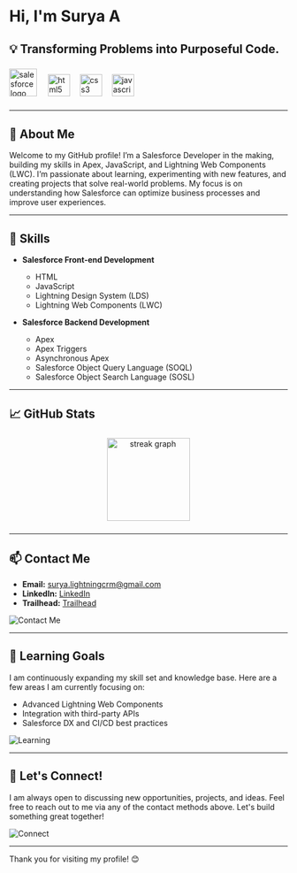# Hi, I'm Surya A
## 💡 Transforming Problems into Purposeful Code.

###

<div align="left">
  <img src="https://cdn.jsdelivr.net/gh/devicons/devicon/icons/salesforce/salesforce-original.svg" height="50" alt="salesforce logo"  />
  <img width="12" />
  <img src="https://cdn.jsdelivr.net/gh/devicons/devicon/icons/html5/html5-original.svg" height="40" alt="html5 logo"  />
  <img width="10" />
  <img src="https://cdn.jsdelivr.net/gh/devicons/devicon/icons/css3/css3-original.svg" height="40" alt="css3 logo"  />
  <img width="10" />
  <img src="https://cdn.jsdelivr.net/gh/devicons/devicon/icons/javascript/javascript-original.svg" height="40" alt="javascript logo"  />
</div>

###

---

## 🚀 About Me
Welcome to my GitHub profile!
I’m a Salesforce Developer in the making, building my skills in Apex, JavaScript, and Lightning Web Components (LWC). I’m passionate about learning, experimenting with new features, and creating projects that solve real-world problems. My focus is on understanding how Salesforce can optimize business processes and improve user experiences.

---

## 🔧 Skills
  
- **Salesforce Front-end Development**
  - HTML
  - JavaScript
  - Lightning Design System (LDS)
  - Lightning Web Components (LWC)

- **Salesforce Backend Development**
  - Apex
  - Apex Triggers
  - Asynchronous Apex
  - Salesforce Object Query Language (SOQL)
  - Salesforce Object Search Language (SOSL)

---

## 📈 GitHub Stats

###

<div align="center">
  <img src="https://streak-stats.demolab.com?user=suriya-03&locale=en&mode=daily&theme=dracula&hide_border=false&border_radius=5&order=3" height="150" alt="streak graph"  />
</div>

###

---

## 📫 Contact Me

- **Email:** surya.lightningcrm@gmail.com
- **LinkedIn:** [LinkedIn](https://www.linkedin.com/in/surya-a-694331287/)
- **Trailhead:** [Trailhead](https://www.salesforce.com/trailblazer/suryaa3727)

![Contact Me](https://img.shields.io/badge/Contact-Email-blue?style=for-the-badge&logo=gmail)

---

## 🧠 Learning Goals

I am continuously expanding my skill set and knowledge base. Here are a few areas I am currently focusing on:
- Advanced Lightning Web Components
- Integration with third-party APIs
- Salesforce DX and CI/CD best practices

![Learning](https://img.shields.io/badge/Learning%20Goals-Salesforce%20DX-blueviolet?style=for-the-badge&logo=salesforce)

---

## 🌱 Let's Connect!

I am always open to discussing new opportunities, projects, and ideas. Feel free to reach out to me via any of the contact methods above. Let's build something great together!

![Connect](https://img.shields.io/badge/Connect-Networking-green?style=for-the-badge&logo=linkedin)

---

Thank you for visiting my profile! 😊

<!--
**suryasalesforcedeveloper/suryasalesforcedeveloper** is a ✨ _special_ ✨ repository because its `README.md` (this file) appears on your GitHub profile.

Here are some ideas to get you started:

- 🔭 I’m currently working on ...
- 🌱 I’m currently learning ...
- 👯 I’m looking to collaborate on ...
- 🤔 I’m looking for help with ...
- 💬 Ask me about ...
- 📫 How to reach me: ...
- 😄 Pronouns: ...
- ⚡ Fun fact: ...
-->
